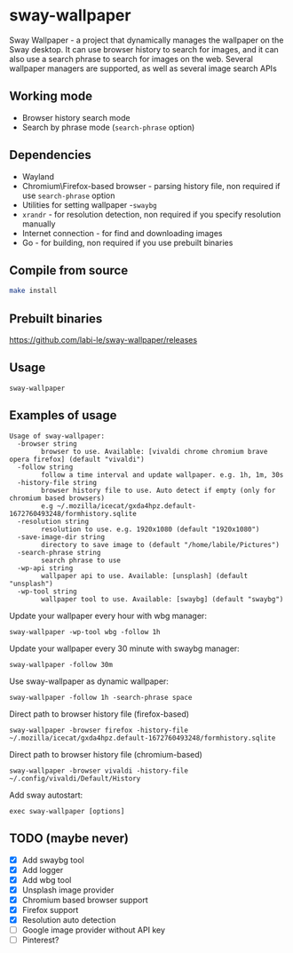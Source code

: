 # sway-wallpaper

Sway Wallpaper - a project that dynamically manages the wallpaper on the Sway desktop. It can use browser history to search for images, and it can also use a search phrase to search for images on the web. Several wallpaper managers are supported, as well as several image search APIs
## Working mode
- Browser history search mode
- Search by phrase mode (`search-phrase` option)

## Dependencies

- Wayland
- Chromium\Firefox-based browser - parsing history file, non required if use `search-phrase` option
- Utilities for setting wallpaper -`swaybg`
- `xrandr` - for resolution detection, non required if you specify resolution manually
- Internet connection - for find and downloading images
- Go - for building, non required if you use prebuilt binaries

## Compile from source

```sh
make install
```

## Prebuilt binaries
https://github.com/labi-le/sway-wallpaper/releases

## Usage

```
sway-wallpaper
```

## Examples of usage

```
Usage of sway-wallpaper:
  -browser string
        browser to use. Available: [vivaldi chrome chromium brave opera firefox] (default "vivaldi")
  -follow string
        follow a time interval and update wallpaper. e.g. 1h, 1m, 30s
  -history-file string
        browser history file to use. Auto detect if empty (only for chromium based browsers)
        e.g ~/.mozilla/icecat/gxda4hpz.default-1672760493248/formhistory.sqlite
  -resolution string
        resolution to use. e.g. 1920x1080 (default "1920x1080")
  -save-image-dir string
        directory to save image to (default "/home/labile/Pictures")
  -search-phrase string
        search phrase to use
  -wp-api string
        wallpaper api to use. Available: [unsplash] (default "unsplash")
  -wp-tool string
        wallpaper tool to use. Available: [swaybg] (default "swaybg")
```

Update your wallpaper every hour with wbg manager:

```
sway-wallpaper -wp-tool wbg -follow 1h
```

Update your wallpaper every 30 minute with swaybg manager:

```
sway-wallpaper -follow 30m
```

Use sway-wallpaper as dynamic wallpaper:

```
sway-wallpaper -follow 1h -search-phrase space
```

Direct path to browser history file (firefox-based)
```
sway-wallpaper -browser firefox -history-file ~/.mozilla/icecat/gxda4hpz.default-1672760493248/formhistory.sqlite
```

Direct path to browser history file (chromium-based)
```
sway-wallpaper -browser vivaldi -history-file ~/.config/vivaldi/Default/History
```

Add sway autostart:

```
exec sway-wallpaper [options]
```

## TODO (maybe never)

- [x] Add swaybg tool
- [x] Add logger
- [x] Add wbg tool
- [x] Unsplash image provider
- [x] Chromium based browser support
- [x] Firefox support
- [x] Resolution auto detection
- [ ] Google image provider without API key
- [ ] Pinterest?